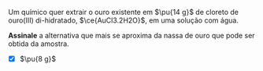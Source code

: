 Um químico quer extrair o ouro existente em $\pu{14 g}$ de cloreto de ouro(III) di-hidratado, $\ce{AuCl3.2H2O}$, em uma solução com água.

**Assinale** a alternativa que mais se aproxima da nassa de ouro que pode ser obtida da amostra.

- [x] $\pu{8 g}$
